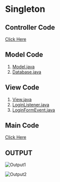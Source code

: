 # Singleton

## Controller Code
[Click Here]()

## Model Code 
1. [Model.java]()
2. [Database.java]()

## View Code
1. [View.java]()
2. [LoginListener.java]()
3. [LoginFormEvent.java]()

## Main Code
[Click Here]()

## OUTPUT
![Output1]()

![Output2]()